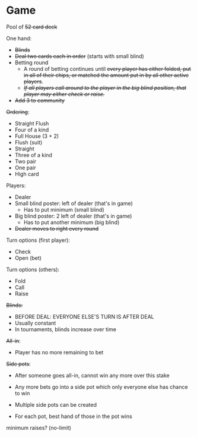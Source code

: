 # Game

Pool of ~~52 card deck~~

One hand:
- ~~Blinds~~
- ~~Deal two cards each in order~~ (starts with small blind)
- Betting round
	- A round of betting continues until ~~every player has either folded, put in all of their chips, or matched the amount put in by all other active players~~.
	-  ~~_If all players call around to the player in the big blind position, that player may either check or raise._~~
- ~~Add 3 to community~~

~~Ordering~~:
- Straight Flush
- Four of a kind
- Full House (3 + 2)
- Flush (suit)
- Straight
- Three of a kind
- Two pair
- One pair
- High card

Players:
- Dealer
- Small blind poster: left of dealer (that's in game)
	- Has to put minimum (small blind)
- Big blind poster: 2 left of dealer (that's in game)
	- Has to put another minimum (big blind)
- ~~Dealer moves to right every round~~

Turn options (first player):
- Check
- Open (bet)

Turn options (others):
- Fold
- Call
- Raise

~~Blinds:~~
- BEFORE DEAL: EVERYONE ELSE'S TURN IS AFTER DEAL
- Usually constant
- In tournaments, blinds increase over time

~~All-in~~:
- Player has no more remaining to bet

~~Side pots~~:
- After someone goes all-in, cannot win any more over this stake
- Any more bets go into a side pot which only everyone else has chance to win
- Multiple side pots can be created

- For each pot, best hand of those in the pot wins


minimum raises? (no-limit)
